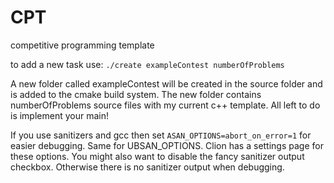 # CPT
competitive programming template

to add a new task use:
``./create exampleContest numberOfProblems``

A new folder called exampleContest will be created in the source folder and is added to the cmake build system.
The new folder contains numberOfProblems source files with my current c++ template. All left to do is implement your main!

If you use sanitizers and gcc then set `ASAN_OPTIONS=abort_on_error=1` for easier debugging.
Same for UBSAN_OPTIONS. Clion has a settings page for these options. You might also want to disable
the fancy sanitizer output checkbox. Otherwise there is no sanitizer output when debugging.
